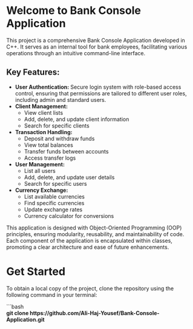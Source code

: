 <h1>Welcome to Bank Console Application</h1>
<p>This project is a comprehensive Bank Console Application developed in C++. It serves as an internal tool for bank employees, facilitating various operations through an intuitive command-line interface.</p>

<h2>Key Features:</h2>
<ul>
    <li><strong>User Authentication:</strong> Secure login system with role-based access control, ensuring that permissions are tailored to different user roles, including admin and standard users.</li>
    <li><strong>Client Management:</strong>
        <ul>
            <li>View client lists</li>
            <li>Add, delete, and update client information</li>
            <li>Search for specific clients</li>
        </ul>
    </li>
    <li><strong>Transaction Handling:</strong>
        <ul>
            <li>Deposit and withdraw funds</li>
            <li>View total balances</li>
            <li>Transfer funds between accounts</li>
            <li>Access transfer logs</li>
        </ul>
    </li>
    <li><strong>User Management:</strong>
        <ul>
            <li>List all users</li>
            <li>Add, delete, and update user details</li>
            <li>Search for specific users</li>
        </ul>
    </li>
    <li><strong>Currency Exchange:</strong>
        <ul>
            <li>List available currencies</li>
            <li>Find specific currencies</li>
            <li>Update exchange rates</li>
            <li>Currency calculator for conversions</li>
        </ul>
    </li>
</ul>

<p>This application is designed with Object-Oriented Programming (OOP) principles, ensuring modularity, reusability, and maintainability of code. Each component of the application is encapsulated within classes, promoting a clear architecture and ease of future enhancements.</p>
<h1>Get Started</h1>
<p>To obtain a local copy of the project, clone the repository using the following command in your terminal:</p>
<p>
  ```bash<br>
  <b>git clone https://github.com/Ali-Haj-Yousef/Bank-Console-Application.git</b>
</p>
